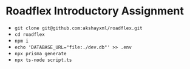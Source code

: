 # Roadflex Introductory Assignment

- `git clone git@github.com:akshayxml/roadflex.git`
- `cd roadflex`
- `npm i`
- `echo 'DATABASE_URL="file:./dev.db"' >> .env`
- `npx prisma generate`
- `npx ts-node script.ts`